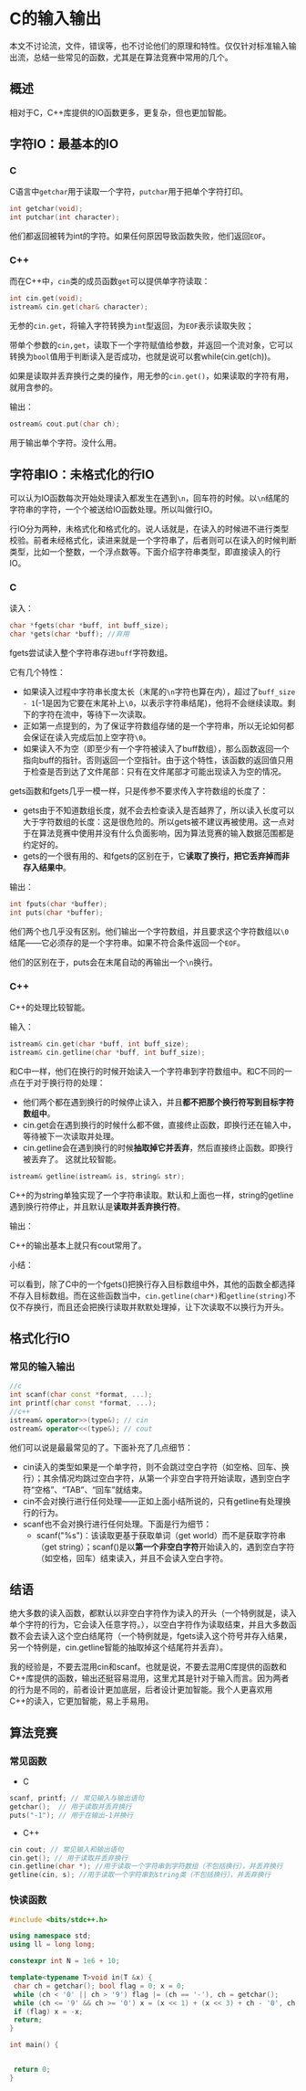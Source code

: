 # C的输入输出

本文不讨论流，文件，错误等，也不讨论他们的原理和特性。仅仅针对标准输入输出流，总结一些常见的函数，尤其是在算法竞赛中常用的几个。

## 概述

相对于C，C++库提供的IO函数更多，更复杂，但也更加智能。

## 字符IO：最基本的IO

### C

C语言中`getchar`用于读取一个字符，`putchar`用于把单个字符打印。

```C++
int getchar(void);
int putchar(int character);
```

他们都返回被转为int的字符。如果任何原因导致函数失败，他们返回`EOF`。

### C++

而在C++中，`cin`类的成员函数`get`可以提供单字符读取：

```C++
int cin.get(void);
istream& cin.get(char& character);
```

无参的`cin.get`，将输入字符转换为`int`型返回，为`EOF`表示读取失败；

带单个参数的`cin,get`，读取下一个字符赋值给参数，并返回一个流对象，它可以转换为`bool`值用于判断读入是否成功，也就是说可以套while(cin.get(ch))。

如果是读取并丢弃换行之类的操作，用无参的`cin.get()`，如果读取的字符有用，就用含参的。

输出：

```c++
ostream& cout.put(char ch);
```

用于输出单个字符。没什么用。

## 字符串IO：未格式化的行IO

可以认为IO函数每次开始处理读入都发生在遇到`\n`，回车符的时候。以`\n`结尾的字符串的字符，一个个被送给IO函数处理。所以叫做行IO。

行IO分为两种，未格式化和格式化的。说人话就是，在读入的时候进不进行类型校验。前者未经格式化，读进来就是一个字符串了，后者则可以在读入的时候判断类型，比如一个整数，一个浮点数等。下面介绍字符串类型，即直接读入的行IO。

### C

读入：

```C++
char *fgets(char *buff, int buff_size);
char *gets(char *buff); //弃用
```

fgets尝试读入整个字符串存进`buff`字符数组。

它有几个特性：

- 如果读入过程中字符串长度太长（末尾的`\n`字符也算在内），超过了`buff_size - 1`(-1是因为它要在末尾补上`\0`，以表示字符串结尾)，他将不会继续读取。剩下的字符在流中，等待下一次读取。
- 正如第一点提到的，为了保证字符数组存储的是一个字符串，所以无论如何都会保证在读入完成后加上空字符`\0`。
- 如果读入不为空（即至少有一个字符被读入了buff数组），那么函数返回一个指向buff的指针。否则返回一个空指针。由于这个特性，该函数的返回值只用于检查是否到达了文件尾部：只有在文件尾部才可能出现读入为空的情况。

gets函数和fgets几乎一模一样，只是传参不要求传入字符数组的长度了：

- gets由于不知道数组长度，就不会去检查读入是否越界了，所以读入长度可以大于字符数组的长度：这是很危险的。所以gets被不建议再被使用。这一点对于在算法竞赛中使用并没有什么负面影响，因为算法竞赛的输入数据范围都是约定好的。
- gets的一个很有用的、和fgets的区别在于，它**读取了换行，把它丢弃掉而非存入结果中**。

输出：

```C++
int fputs(char *buffer);
int puts(char *buffer);
```

他们两个也几乎没有区别。他们输出一个字符数组，并且要求这个字符数组以`\0`结尾——它必须存的是一个字符串。如果不符合条件返回一个`EOF`。

他们的区别在于，puts会在末尾自动的再输出一个`\n`换行。

### C++

C++的处理比较智能。

输入：

```C++
istream& cin.get(char *buff, int buff_size);
istream& cin.getline(char *buff, int buff_size);
```

和C中一样，他们在换行的时候开始读入一个字符串到字符数组中。和C不同的一点在于对于换行符的处理：

- 他们两个都在遇到换行的时候停止读入，并且**都不把那个换行符写到目标字符数组中**。
- cin.get会在遇到换行的时候什么都不做，直接终止函数，即换行还在输入中，等待被下一次读取并处理。
- cin.getline会在遇到换行的时候**抽取掉它并丢弃**，然后直接终止函数。即换行被丢弃了。 这就比较智能。

```C++
istream& getline(istream& is, string& str);
```

C++的为string单独实现了一个字符串读取。默认和上面也一样，string的getline遇到换行符停止，并且默认是**读取并丢弃换行符**。

输出：

C++的输出基本上就只有cout常用了。

小结：

可以看到，除了C中的一个fgets()把换行存入目标数组中外，其他的函数全都选择不存入目标数组。而在这些函数当中，`cin.getline(char*)`和`getline(string)`不仅不存换行，而且还会把换行读取并默默处理掉，让下次读取不以换行为开头。

## 格式化行IO

### 常见的输入输出

```C++
//c
int scanf(char const *format, ...);
int printf(char const *format, ...);
//c++
istream& operator>>(type&); // cin 
ostream& operator<<(type&); // cout
```

他们可以说是最最常见的了。下面补充了几点细节：

- cin读入的类型如果是一个单字符，则不会跳过空白字符（如空格、回车、换行）；其余情况均跳过空白字符，从第一个非空白字符开始读取，遇到空白字符“空格”、“TAB”、“回车”就结束。
- cin不会对换行进行任何处理——正如上面小结所说的，只有getline有处理换行的行为。
- scanf也不会对换行进行任何处理。下面是行为细节：
  - scanf("%s")：该读取更基于获取单词（get world）而不是获取字符串（get string）；scanf()是以**第一个非空白字符**开始读入的，遇到空白字符（如空格，回车）结束读入，并且不会读入空白字符。

## 结语

绝大多数的读入函数，都默认以非空白字符作为读入的开头（一个特例就是，读入单个字符的行为，它会读入任意字符。），以空白字符作为读取结束，并且大多数函数不会去读入这个空白结尾符（一个特例就是，fgets读入这个符号并存入结果，另一个特例是，cin.getline智能的抽取掉这个结尾符并丢弃）。

我的经验是，不要去混用cin和scanf。也就是说，不要去混用C库提供的函数和C++库提供的函数，输出还挺容易混用，这里尤其是针对于输入而言。因为两者的行为是不同的，前者设计更加底层，后者设计更加智能。我个人更喜欢用C++的读入，它更加智能，易上手易用。

## 算法竞赛

### 常见函数

- C

```C++
scanf, printf; // 常见输入与输出语句
getchar();  // 用于读取并丢弃换行
puts("-1"); // 用于在输出-1并换行
```

- C++

```C++
cin cout; // 常见输入和输出语句
cin.get(); // 用于读取并丢弃换行
cin.getline(char *); //用于读取一个字符串到字符数组（不包括换行），并丢弃换行
getline(cin, s); //用于读取一个字符串到string类（不包括换行），并丢弃换行
```

### 快读函数

```c++
#include <bits/stdc++.h>

using namespace std;
using ll = long long;

constexpr int N = 1e6 + 10;

template<typename T>void in(T &x) {
 char ch = getchar(); bool flag = 0; x = 0;
 while (ch < '0' || ch > '9') flag |= (ch == '-'), ch = getchar();
 while (ch <= '9' && ch >= '0') x = (x << 1) + (x << 3) + ch - '0', ch = getchar();
 if (flag) x = -x; 
 return;
}

int main() {


 return 0;
}
```
